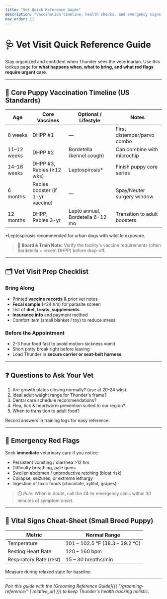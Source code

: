 ```yaml
---
title: "Vet Quick Reference Guide"
description: "Vaccination timeline, health checks, and emergency signs for Pomeranian puppies"
nav_order: 11
---
```


# 🩺 Vet Visit Quick Reference Guide

Stay organized and confident when Thunder sees the veterinarian. Use this lookup page for **what happens when, what to bring, and what red flags require urgent care**.

---

## 📆 Core Puppy Vaccination Timeline (US Standards)

| Age | Core Vaccines | Optional / Lifestyle | Notes |
|-----|---------------|----------------------|-------|
| 8 weeks | DHPP #1 | — | First distemper/parvo combo |
| 11–12 weeks | DHPP #2 | Bordetella (kennel cough) | Can combine with microchip |
| 14–16 weeks | DHPP #3, Rabies (≥12 wks) | Leptospirosis* | Finish puppy core series |
| 6 months | Rabies booster (if 1-yr vaccine) | — | Spay/Neuter surgery window |
| 12 months | DHPP, Rabies 3-yr | Lepto annual, Bordetella 6-12 mo | Transition to adult boosters |

*Leptospirosis recommended for urban dogs with wildlife exposure.

> 📌 **Board & Train Note:** Verify the facility's vaccine requirements (often Bordetella + recent DHPP) before drop-off.

---

## 🗂️ Vet Visit Prep Checklist

### Bring Along
- Printed **vaccine records** & prior vet notes
- **Fecal sample** (<24 hrs) for parasite screen
- List of **diet, treats, supplements**
- **Insurance info** and payment method
- Comfort item (small blanket / toy) to reduce stress

### Before the Appointment
- 2-3 hour food fast to avoid motion-sickness vomit
- Short potty break right before leaving
- Load Thunder in **secure carrier or seat-belt harness**

---

## ❓ Questions to Ask Your Vet
1. Are growth plates closing normally? (use at 20-24 wks)
2. Ideal adult weight range for Thunder's frame?
3. Dental care schedule recommendations?
4. Flea, tick & heartworm prevention suited to our region?
5. When to transition to adult food?

Record answers in training logs for easy reference.

---

## 🚨 Emergency Red Flags

Seek **immediate** veterinary care if you notice:
- Persistent vomiting / diarrhea >12 hrs
- Difficulty breathing, pale gums
- Swollen abdomen / unproductive retching (bloat risk)
- Collapse, seizures, or extreme lethargy
- Ingestion of toxic foods (chocolate, xylitol, grapes)

> ⏱️ *Rule:* When in doubt, call the 24-hr emergency clinic within 30 minutes of symptom onset.

---

## 🐾 Vital Signs Cheat-Sheet (Small Breed Puppy)

| Metric | Normal Range |
|--------|--------------|
| Temperature | 101 – 102.5 °F (38.3 – 39.2 °C) |
| Resting Heart Rate | 120 – 160 bpm |
| Respiratory Rate (rest) | 15 – 30 breaths/min |

Measure during relaxed state for baseline.

---

*Pair this guide with the [Grooming Reference Guide]({{ "/grooming-reference/" | relative_url }}) to keep Thunder's health tracking holistic.* 
